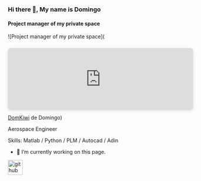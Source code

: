 ### Hi there 👋, My name is Domingo
#### Project manager of my private space
![Project manager of my private space](<div style="position: relative; width: 100%; height: 0; padding-top: 33.3333%;  padding-bottom: 0; box-shadow: 0 2px 8px 0 rgba(63,69,81,0.16); margin-top: 1.6em; margin-bottom: 0.9em; overflow: hidden;  border-radius: 8px; will-change: transform;">   <iframe loading="lazy" style="position: absolute; width: 100%; height: 100%; top: 0; left: 0; border: none; padding: 0;margin: 0;"     src="https:&#x2F;&#x2F;www.canva.com&#x2F;design&#x2F;DAFjMCin76g&#x2F;watch?embed" allowfullscreen="allowfullscreen" allow="fullscreen">   </iframe> </div> <a href="https:&#x2F;&#x2F;www.canva.com&#x2F;design&#x2F;DAFjMCin76g&#x2F;watch?utm_content=DAFjMCin76g&amp;utm_campaign=designshare&amp;utm_medium=embeds&amp;utm_source=link" target="_blank" rel="noopener">DomKiwi</a> de Domingo)

Aerospace Engineer 

Skills: Matlab / Python / PLM / Autocad / Adin

- 🔭 I’m currently working on this page. 


[<img src='https://cdn.jsdelivr.net/npm/simple-icons@3.0.1/icons/github.svg' alt='github' height='40'>](https://github.com/DomKiwi)  


